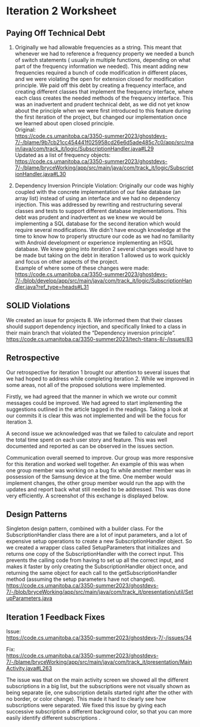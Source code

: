 # Iteration 2 Worksheet

## Paying Off Technical Debt 
1. Originally we had allowable frequencies as a string. This meant that whenever we had to reference a frequency property we needed a bunch of switch statements ( usually in multiple functions, depending on what part of the frequency information we needed). This meant adding new frequencies required a bunch of code modification in different places, and we were violating the open for extension closed for modification principle. We paid off this debt by creating a frequency interface, and creating different classes that implement the frequency interface, where each class creates the needed methods of the frequency interface. This was an inadvertent and prudent technical debt, as we did not yet know about the principle when we were first introduced to this feature during the first iteration of the project, but changed our implementation once we learned about open closed principle.  
Original:  
https://code.cs.umanitoba.ca/3350-summer2023/ghostdevs-7/-/blame/9b7cb21cc454441f025958cd26e6d5ade485c7c0/app/src/main/java/com/track_it/logic/SubscriptionHandler.java#L29  
Updated as a list of frequency objects:  
https://code.cs.umanitoba.ca/3350-summer2023/ghostdevs-7/-/blame/bryceWorking/app/src/main/java/com/track_it/logic/SubscriptionHandler.java#L30  

2. Dependency Inversion Principle Violation:
Originally our code was highly coupled with the concrete implementation of our fake database (an array list) instead of using an interface and we had no dependency injection. This was addressed by rewriting and restructuring several classes and tests to support different database implementations. This debt was prudent and inadvertent as we knew we would be implementing a SQL database for the second iteration which would require several modifications. We didn't have enough knowledge at the time to know how to properly structure our code as we had no familiarity with Android development or experience implementing an HSQL database. We knew going into iteration 2 several changes would have to be made but taking on the debt in iteration 1 allowed us to work quickly and focus on other aspects of the project.  
Example of where some of these changes were made:  
https://code.cs.umanitoba.ca/3350-summer2023/ghostdevs-7/-/blob/develop/app/src/main/java/com/track_it/logic/SubscriptionHandler.java?ref_type=heads#L31

## SOLID Violations
We created an issue for projects 8. We informed them that their classes should support dependency injection, and specifically linked to a class in their main branch that violated the “Dependency inversion principle”.
https://code.cs.umanitoba.ca/3350-summer2023/tech-titans-8/-/issues/83

## Retrospective 
Our retrospective for iteration 1 brought our attention to several issues that we had hoped to address while completing iteration 2. While we improved in some areas, not all of the proposed solutions were implemented.

Firstly, we had agreed that the manner in which we wrote our commit messages could be improved. We had agreed to start implementing the suggestions outlined in the article tagged in the readings. Taking a look at our commits it is clear this was not implemented and will be the focus for iteration 3.

A second issue we acknowledged was that we failed to calculate and report the total time spent on each user story and feature. This was well documented and reported as can be observed in the issues section.

Communication overall seemed to improve. Our group was more responsive for this iteration and worked well together. An example of this was when one group member was working on a bug fix while another member was in possession of the Samsung device at the time. One member would implement changes, the other group member would run the app with the updates and report back what still needed to be addressed. This was done very efficiently. A screenshot of this exchange is displayed below.

## Design Patterns
Singleton design pattern, combined with a builder class.
For the SubscriptionHandler class there are a lot of input parameters, and a lot of expensive setup operations to create a  new SubscriptionHandler object. So we created a wrapper class called SetupParameters that initializes and returns one copy of the SubscriptionHandler with the correct input. This prevents the calling code from having to set up all the correct input, and makes it faster by only creating the SubscriptionHandler object once, and returning the same object for each call to the getSubscriptionHandler method (assuming the setup parameters have not changed).
https://code.cs.umanitoba.ca/3350-summer2023/ghostdevs-7/-/blob/bryceWorking/app/src/main/java/com/track_it/presentation/util/SetupParameters.java

## Iteration 1 Feedback Fixes
Issue:  
https://code.cs.umanitoba.ca/3350-summer2023/ghostdevs-7/-/issues/34  

Fix:  
https://code.cs.umanitoba.ca/3350-summer2023/ghostdevs-7/-/blame/bryceWorking/app/src/main/java/com/track_it/presentation/MainActivity.java#L263  

The issue was that on the main activity screen we showed all the different subscriptions in a big list, but the subscriptions were not visually shown as being separate (ie, one subscription details started right after the other with no border, or color change). This made it hard to clearly see how subscriptions were separated. We fixed this issue by giving each successive subscription a different background color, so that you can more easily identify different subscriptions . 
